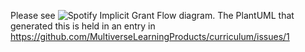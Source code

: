 Please see ![Spotify Implicit Grant Flow](https://user-images.githubusercontent.com/1316724/135266939-932bb4fa-3d0b-425c-a366-00ca656e4c78.png) diagram. The PlantUML that generated this is held in an entry in https://github.com/MultiverseLearningProducts/curriculum/issues/1
